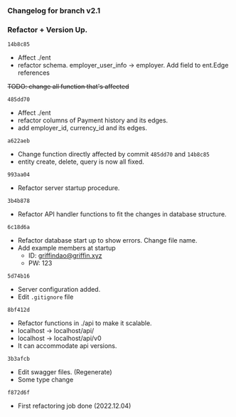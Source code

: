 ### Changelog for branch v2.1
### Refactor + Version Up.

`14b8c85`

- Affect ./ent
- refactor schema. employer_user_info -> employer. Add field to ent.Edge references

~~TODO: change all function that's affected~~

`485dd70`
- Affect ./ent
- refactor columns of Payment history and its edges.
- add employer_id, currency_id and its edges.

`a622aeb`
- Change function directly affected by commit `485dd70` and `14b8c85`
- entity create, delete, query is now all fixed.

`993aa04`
- Refactor server startup procedure.

`3b4b878`
- Refactor API handler functions to fit the changes in database structure.

`6c18d6a`
- Refactor database start up to show errors. Change file name. 
- Add example members at startup 
  - ID: griffindao@griffin.xyz
  - PW: 123

`5d74b16`
- Server configuration added.
- Edit `.gitignore` file

`8bf412d`
- Refactor functions in ./api to make it scalable.
- localhost -> localhost/api/
- localhost -> localhost/api/v0
- It can accommodate api versions.

`3b3afcb`
- Edit swagger files. (Regenerate)
- Some type change

`f872d6f`
- First refactoring job done (2022.12.04)